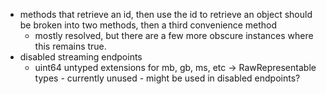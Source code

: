 * methods that retrieve an id, then use the id to retrieve an object should be broken into two methods, then a third convenience method
	* mostly resolved, but there are a few more obscure instances where this remains true.
* disabled streaming endpoints
	* uint64 untyped extensions for mb, gb, ms, etc -> RawRepresentable types - currently unused - might be used in disabled endpoints?
